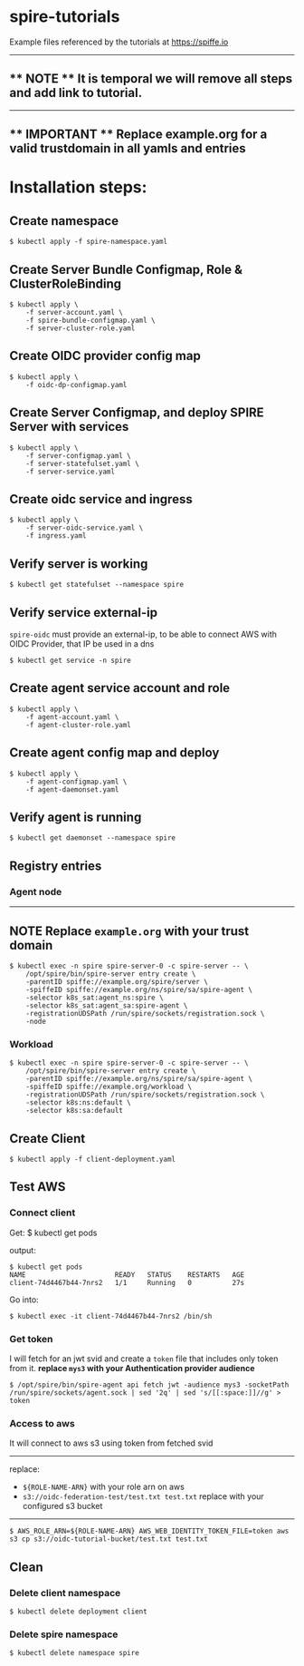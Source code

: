 # spire-tutorials

Example files referenced by the tutorials at https://spiffe.io

---
** NOTE **
It is temporal we will remove all steps and add link to tutorial.
---

---
** IMPORTANT **
Replace example.org for a valid trustdomain in all yamls and entries
---

# Installation steps:

## Create namespace
```
$ kubectl apply -f spire-namespace.yaml
```

## Create Server Bundle Configmap, Role & ClusterRoleBinding
```
$ kubectl apply \
    -f server-account.yaml \
    -f spire-bundle-configmap.yaml \
    -f server-cluster-role.yaml
``` 

## Create OIDC provider config map
```    
$ kubectl apply \
    -f oidc-dp-configmap.yaml
```

## Create Server Configmap, and deploy SPIRE Server with services
```
$ kubectl apply \
    -f server-configmap.yaml \
    -f server-statefulset.yaml \
    -f server-service.yaml
```

## Create oidc service and ingress
```
$ kubectl apply \
    -f server-oidc-service.yaml \
    -f ingress.yaml 
 ```

## Verify server is working 
```
$ kubectl get statefulset --namespace spire
```

## Verify service external-ip
`spire-oidc` must provide an external-ip, to be able to connect AWS with OIDC Provider, that IP be used in a dns 
```
$ kubectl get service -n spire
```

## Create agent service account and role
```
$ kubectl apply \
    -f agent-account.yaml \
    -f agent-cluster-role.yaml
```

## Create agent config map and deploy
```
$ kubectl apply \
    -f agent-configmap.yaml \
    -f agent-daemonset.yaml
```

## Verify agent is running 
```
$ kubectl get daemonset --namespace spire
```

## Registry entries

### Agent node 
---
**NOTE**
Replace `example.org` with your trust domain
---
```
$ kubectl exec -n spire spire-server-0 -c spire-server -- \
    /opt/spire/bin/spire-server entry create \
    -parentID spiffe://example.org/spire/server \
    -spiffeID spiffe://example.org/ns/spire/sa/spire-agent \
    -selector k8s_sat:agent_ns:spire \
    -selector k8s_sat:agent_sa:spire-agent \
    -registrationUDSPath /run/spire/sockets/registration.sock \
    -node
```

### Workload
```
$ kubectl exec -n spire spire-server-0 -c spire-server -- \
    /opt/spire/bin/spire-server entry create \
    -parentID spiffe://example.org/ns/spire/sa/spire-agent \
    -spiffeID spiffe://example.org/workload \
    -registrationUDSPath /run/spire/sockets/registration.sock \
    -selector k8s:ns:default \
    -selector k8s:sa:default
```

## Create Client
```
$ kubectl apply -f client-deployment.yaml
```

## Test AWS

### Connect client

Get:
$ kubectl get pods 

output:
```
$ kubectl get pods
NAME                      READY   STATUS    RESTARTS   AGE
client-74d4467b44-7nrs2   1/1     Running   0          27s
```

Go into:
```
$ kubectl exec -it client-74d4467b44-7nrs2 /bin/sh
```

### Get token
I will fetch for an jwt svid and create a `token` file that includes only token from it.
**replace `mys3` with your Authentication provider audience**
```
$ /opt/spire/bin/spire-agent api fetch jwt -audience mys3 -socketPath /run/spire/sockets/agent.sock | sed '2q' | sed 's/[[:space:]]//g' > token
```

### Access to aws
It will connect to aws s3 using token from fetched svid
***
replace:
- `${ROLE-NAME-ARN}` with your role arn on aws
- `s3://oidc-federation-test/test.txt test.txt` replace with your configured s3 bucket
***

```
$ AWS_ROLE_ARN=${ROLE-NAME-ARN} AWS_WEB_IDENTITY_TOKEN_FILE=token aws s3 cp s3://oidc-tutorial-bucket/test.txt test.txt
```

## Clean

### Delete client namespace
```
$ kubectl delete deployment client
```

### Delete spire namespace
```
$ kubectl delete namespace spire
```